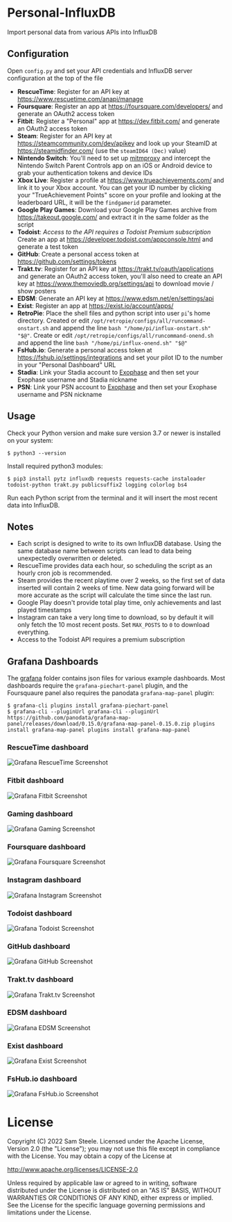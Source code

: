 # Personal-InfluxDB

Import personal data from various APIs into InfluxDB

## Configuration

Open `config.py` and set your API credentials and InfluxDB server configuration at the top of the file

* __RescueTime__: Register for an API key at https://www.rescuetime.com/anapi/manage
* __Foursquare__: Register an app at https://foursquare.com/developers/ and generate an OAuth2 access token
* __Fitbit__: Register a "Personal" app at https://dev.fitbit.com/ and generate an OAuth2 access token
* __Steam__: Register for an API key at https://steamcommunity.com/dev/apikey and look up your SteamID at https://steamidfinder.com/ (use the `steamID64 (Dec)` value)
* __Nintendo Switch__: You'll need to set up [mitmproxy](https://mitmproxy.org/) and intercept the Nintendo Switch Parent Controls app on an iOS or Android device to grab your authentication tokens and device IDs
* __Xbox Live__: Register a profile at https://www.trueachievements.com/ and link it to your Xbox account. You can get your ID number by clicking your "TrueAchievement Points" score on your profile and looking at the leaderboard URL, it will be the `findgamerid` parameter.
* __Google Play Games__: Download your Google Play Games archive from https://takeout.google.com/ and extract it in the same folder as the script
* __Todoist__: *Access to the API requires a Todoist Premium subscription* Create an app at https://developer.todoist.com/appconsole.html and generate a test token
* __GitHub__: Create a personal access token at https://github.com/settings/tokens
* __Trakt.tv__: Register for an API key at https://trakt.tv/oauth/applications and generate an OAuth2 access token, you'll also need to create an API key at https://www.themoviedb.org/settings/api to download movie / show posters
* __EDSM__: Generate an API key at https://www.edsm.net/en/settings/api
* __Exist__: Register an app at https://exist.io/account/apps/
* __RetroPie__: Place the shell files and python script into user `pi`'s home directory. Created or edit `/opt/retropie/configs/all/runcommand-onstart.sh` and append the line `bash "/home/pi/influx-onstart.sh" "$@"`. Create or edit `/opt/retropie/configs/all/runcommand-onend.sh` and append the line `bash "/home/pi/influx-onend.sh" "$@"`
* __FsHub.io__: Generate a personal access token at https://fshub.io/settings/integrations and set your pilot ID to the number in your "Personal Dashboard" URL
* __Stadia__: Link your Stadia account to [Exophase](https://www.exophase.com/) and then set your Exophase username and Stadia nickname
* __PSN__: Link your PSN account to [Exophase](https://www.exophase.com/) and then set your Exophase username and PSN nickname

## Usage

Check your Python version and make sure version 3.7 or newer is installed on your system:

```shell
$ python3 --version
```

Install required python3 modules:

```shell
$ pip3 install pytz influxdb requests requests-cache instaloader todoist-python trakt.py publicsuffix2 logging colorlog bs4
```

Run each Python script from the terminal and it will insert the most recent data into InfluxDB.

## Notes

* Each script is designed to write to its own InfluxDB database.  Using the same database name between scripts can lead to data being unexpectedly overwritten or deleted.
* RescueTime provides data each hour, so scheduling the script as an hourly cron job is recommended.
* Steam provides the recent playtime over 2 weeks, so the first set of data inserted will contain 2 weeks of time.  New data going forward will be more accurate as the script will calculate the time since the last run.
* Google Play doesn't provide total play time, only achievements and last played timestamps
* Instagram can take a very long time to download, so by default it will only fetch the 10 most recent posts.  Set `MAX_POSTS` to `0` to download everything.
* Access to the Todoist API requires a premium subscription

## Grafana Dashboards

The [grafana](grafana/) folder contains json files for various example dashboards.
Most dashboards require the `grafana-piechart-panel` plugin, and the Foursquaure panel also requires the panodata `grafana-map-panel` plugin:

```shell
$ grafana-cli plugins install grafana-piechart-panel
$ grafana-cli --pluginUrl grafana-cli --pluginUrl https://github.com/panodata/grafana-map-panel/releases/download/0.15.0/grafana-map-panel-0.15.0.zip plugins install grafana-map-panel plugins install grafana-map-panel
```

### RescueTime dashboard

![Grafana RescueTime Screenshot](https://raw.githubusercontent.com/c99koder/personal-influxdb/master/screenshots/grafana-rescuetime.png)

### Fitbit dashboard

![Grafana Fitbit Screenshot](https://raw.githubusercontent.com/c99koder/personal-influxdb/master/screenshots/grafana-fitbit.png)

### Gaming dashboard

![Grafana Gaming Screenshot](https://raw.githubusercontent.com/c99koder/personal-influxdb/master/screenshots/grafana-gaming.png)

### Foursquare dashboard

![Grafana Foursquare Screenshot](https://raw.githubusercontent.com/c99koder/personal-influxdb/master/screenshots/grafana-foursquare.png)

### Instagram dashboard

![Grafana Instagram Screenshot](https://raw.githubusercontent.com/c99koder/personal-influxdb/master/screenshots/grafana-instagram.png)

### Todoist dashboard

![Grafana Todoist Screenshot](https://raw.githubusercontent.com/c99koder/personal-influxdb/master/screenshots/grafana-todoist.png)

### GitHub dashboard

![Grafana GitHub Screenshot](https://raw.githubusercontent.com/c99koder/personal-influxdb/master/screenshots/grafana-github.png)

### Trakt.tv dashboard

![Grafana Trakt.tv Screenshot](https://raw.githubusercontent.com/c99koder/personal-influxdb/master/screenshots/grafana-trakt.png)

### EDSM dashboard

![Grafana EDSM Screenshot](https://raw.githubusercontent.com/c99koder/personal-influxdb/master/screenshots/grafana-edsm.png)

### Exist dashboard

![Grafana Exist Screenshot](https://raw.githubusercontent.com/c99koder/personal-influxdb/master/screenshots/grafana-exist.png)

### FsHub.io dashboard

![Grafana FsHub.io Screenshot](https://raw.githubusercontent.com/c99koder/personal-influxdb/master/screenshots/grafana-fshub.png)

# License

Copyright (C) 2022 Sam Steele. Licensed under the Apache License, Version 2.0 (the "License"); you may not use this file except in compliance with the License. You may obtain a copy of the License at

http://www.apache.org/licenses/LICENSE-2.0

Unless required by applicable law or agreed to in writing, software distributed under the License is distributed on an "AS IS" BASIS, WITHOUT WARRANTIES OR CONDITIONS OF ANY KIND, either express or implied. See the License for the specific language governing permissions and limitations under the License.
